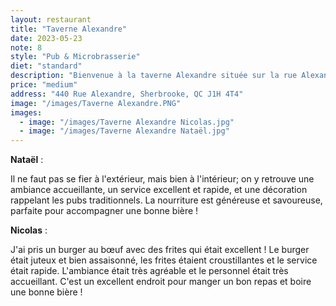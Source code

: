 ```yaml
---
layout: restaurant
title: "Taverne Alexandre"
date: 2023-05-23
note: 8
style: "Pub & Microbrasserie"
diet: "standard"
description: "Bienvenue à la taverne Alexandre située sur la rue Alexandre au centre-ville de Sherbrooke ! Une très belle ambiance comme on pourrait s'attendre d'un pub !"
price: "medium"
address: "440 Rue Alexandre, Sherbrooke, QC J1H 4T4"
image: "/images/Taverne Alexandre.PNG"
images:
  - image: "/images/Taverne Alexandre Nicolas.jpg"
  - image: "/images/Taverne Alexandre Nataël.jpg"
---
```


**Nataël** :

Il ne faut pas se fier à l'extérieur, mais bien à l'intérieur; on y retrouve une ambiance accueillante, un service excellent et rapide, et une décoration rappelant les pubs traditionnels. La nourriture est généreuse et savoureuse, parfaite pour accompagner une bonne bière !

**Nicolas** :

J'ai pris un burger au bœuf avec des frites qui était excellent ! Le burger était juteux et bien assaisonné, les frites étaient croustillantes et le service était rapide. L'ambiance était très agréable et le personnel était très accueillant. C'est un excellent endroit pour manger un bon repas et boire une bonne bière ! 